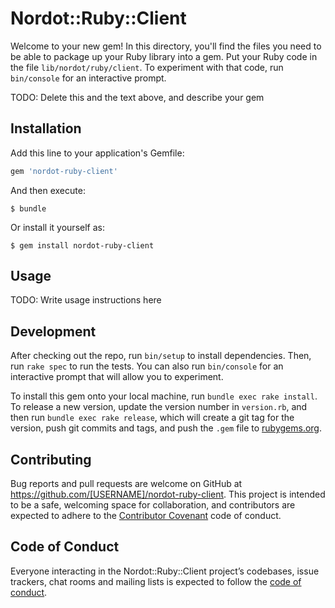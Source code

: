 # Nordot::Ruby::Client

Welcome to your new gem! In this directory, you'll find the files you need to be able to package up your Ruby library into a gem. Put your Ruby code in the file `lib/nordot/ruby/client`. To experiment with that code, run `bin/console` for an interactive prompt.

TODO: Delete this and the text above, and describe your gem

## Installation

Add this line to your application's Gemfile:

```ruby
gem 'nordot-ruby-client'
```

And then execute:

    $ bundle

Or install it yourself as:

    $ gem install nordot-ruby-client

## Usage

TODO: Write usage instructions here

## Development

After checking out the repo, run `bin/setup` to install dependencies. Then, run `rake spec` to run the tests. You can also run `bin/console` for an interactive prompt that will allow you to experiment.

To install this gem onto your local machine, run `bundle exec rake install`. To release a new version, update the version number in `version.rb`, and then run `bundle exec rake release`, which will create a git tag for the version, push git commits and tags, and push the `.gem` file to [rubygems.org](https://rubygems.org).

## Contributing

Bug reports and pull requests are welcome on GitHub at https://github.com/[USERNAME]/nordot-ruby-client. This project is intended to be a safe, welcoming space for collaboration, and contributors are expected to adhere to the [Contributor Covenant](http://contributor-covenant.org) code of conduct.

## Code of Conduct

Everyone interacting in the Nordot::Ruby::Client project’s codebases, issue trackers, chat rooms and mailing lists is expected to follow the [code of conduct](https://github.com/[USERNAME]/nordot-ruby-client/blob/master/CODE_OF_CONDUCT.md).

